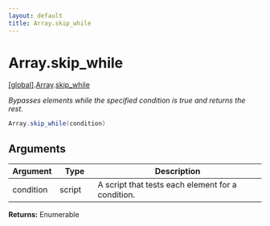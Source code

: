 ```yaml
---
layout: default
title: Array.skip_while
---
```


# Array.skip_while

[\[global\]]({{site.baseurl}}/docs/).[Array]({{site.baseurl}}/docs/Array/).[skip_while]({{site.baseurl}}/docs/Array/skip_while/)

_Bypasses elements while the specified condition is true and returns the rest._

```cs
Array.skip_while(condition)
```

## Arguments

<table>
  <col width="15%">
  <col width="15%">
  <thead>
    <tr>
      <th>Argument</th>
      <th>Type</th>
      <th>Description</th>
    </tr>
  </thead>
  <tbody>
    <tr>
      <td>condition</td>
      <td>script</td>
      <td>A script that tests each element for a condition.</td>
    </tr>
  </tbody>
</table>

**Returns:** Enumerable
